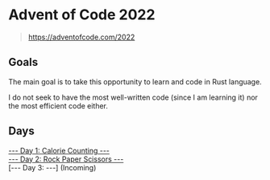 # Advent of Code 2022

> https://adventofcode.com/2022

## Goals

The main goal is to take this opportunity to learn and code in Rust language.

I do not seek to have the most well-written code (since I am learning it) nor the most efficient code either.

## Days

[--- Day 1: Calorie Counting ---](/d01/) \
[--- Day 2: Rock Paper Scissors ---](/d02/rock_paper_scissors.md) \
[--- Day 3:  ---] (Incoming) 
